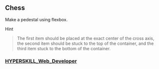 ## Chess

Make a pedestal using flexbox.

Hint

> The first item should be placed at the exact center of the cross axis, the second item should be stuck to the top of the container, and the third item stuck to the bottom of the container.

### [HYPERSKILL_Web_Developer](https://github.com/kakanew/HYPERSKILL_Web_Developer)

